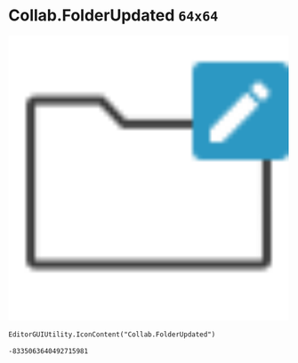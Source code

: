 # Collab.FolderUpdated `64x64`
<img src="/img/Collab.FolderUpdated.png" width=512 height=512>

``` CSharp
EditorGUIUtility.IconContent("Collab.FolderUpdated")
```
```
-8335063640492715981
```
